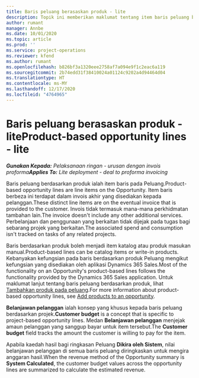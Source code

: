 ```yaml
---
title: Baris peluang berasaskan produk - lite
description: Topik ini memberikan maklumat tentang item baris peluang berdasarkan produk dalam Project Operations.
author: rumant
manager: Annbe
ms.date: 10/01/2020
ms.topic: article
ms.prod: ''
ms.service: project-operations
ms.reviewer: kfend
ms.author: rumant
ms.openlocfilehash: b826bf3a1320eee2758af7a094e9f1c2eac6a119
ms.sourcegitcommit: 2b74edd31f38410024a01124c9202a4d94464d04
ms.translationtype: HT
ms.contentlocale: ms-MY
ms.lasthandoff: 12/17/2020
ms.locfileid: "4764965"
---
```

# <a name="product-based-opportunity-lines---lite"></a><span data-ttu-id="b2f1d-103">Baris peluang berasaskan produk - lite</span><span class="sxs-lookup"><span data-stu-id="b2f1d-103">Product-based opportunity lines - lite</span></span>

<span data-ttu-id="b2f1d-104">_**Gunakan Kepada:** Pelaksanaan ringan - urusan dengan invois proforma_</span><span class="sxs-lookup"><span data-stu-id="b2f1d-104">_**Applies To:** Lite deployment - deal to proforma invoicing_</span></span>

<span data-ttu-id="b2f1d-105">Baris peluang berdasarkan produk ialah item baris pada Peluang.</span><span class="sxs-lookup"><span data-stu-id="b2f1d-105">Product-based opportunity lines are line items on the Opportunity.</span></span> <span data-ttu-id="b2f1d-106">Item baris berbeza ini terdapat dalam invois akhir yang disediakan kepada pelanggan.</span><span class="sxs-lookup"><span data-stu-id="b2f1d-106">These distinct line items are on the eventual invoice that is provided to the customer.</span></span> <span data-ttu-id="b2f1d-107">Invois tidak termasuk mana-mana perkhidmatan tambahan lain.</span><span class="sxs-lookup"><span data-stu-id="b2f1d-107">The invoice doesn't include any other additional services.</span></span> <span data-ttu-id="b2f1d-108">Perbelanjaan dan penggunaan yang berkaitan tidak dijejak pada tugas bagi sebarang projek yang berkaitan.</span><span class="sxs-lookup"><span data-stu-id="b2f1d-108">The associated spend and consumption isn't tracked on tasks of any related projects.</span></span>

<span data-ttu-id="b2f1d-109">Baris berdasarkan produk boleh menjadi item katalog atau produk masukan manual.</span><span class="sxs-lookup"><span data-stu-id="b2f1d-109">Product-based lines can be catalog items or write-in products.</span></span> <span data-ttu-id="b2f1d-110">Kebanyakan kefungsian pada baris berdasarkan produk Peluang mengikut kefungsian yang disediakan oleh aplikasi Dynamics 365 Sales.</span><span class="sxs-lookup"><span data-stu-id="b2f1d-110">Most of the functionality on an Opportunity's product-based lines follows the functionality provided by the Dynamics 365 Sales application.</span></span> <span data-ttu-id="b2f1d-111">Untuk maklumat lanjut tentang baris peluang berdasarkan produk, lihat [Tambahkan produk pada peluang](https://docs.microsoft.com/dynamics365/sales-enterprise/add-products-opportunity).</span><span class="sxs-lookup"><span data-stu-id="b2f1d-111">For more information about product-based opportunity lines, see [Add products to an opportunity](https://docs.microsoft.com/dynamics365/sales-enterprise/add-products-opportunity).</span></span>

<span data-ttu-id="b2f1d-112">**Belanjawan pelanggan** ialah konsep yang khusus kepada baris peluang berdasarkan projek.</span><span class="sxs-lookup"><span data-stu-id="b2f1d-112">**Customer budget** is a concept that is specific to project-based opportunity lines.</span></span> <span data-ttu-id="b2f1d-113">Medan **Belanjawan pelanggan** menjejak amaun pelanggan yang sanggup bayar untuk item tersebut.</span><span class="sxs-lookup"><span data-stu-id="b2f1d-113">The **Customer budget** field tracks the amount the customer is willing to pay for the item.</span></span>

<span data-ttu-id="b2f1d-114">Apabila kaedah hasil bagi ringkasan Peluang **Dikira oleh Sistem**, nilai belanjawan pelanggan di semua baris peluang diringkaskan untuk mengira anggaran hasil.</span><span class="sxs-lookup"><span data-stu-id="b2f1d-114">When the revenue method of the Opportunity summary is **System Calculated**, the customer budget values across the opportunity lines are summarized to calculate the estimated revenue.</span></span> 

